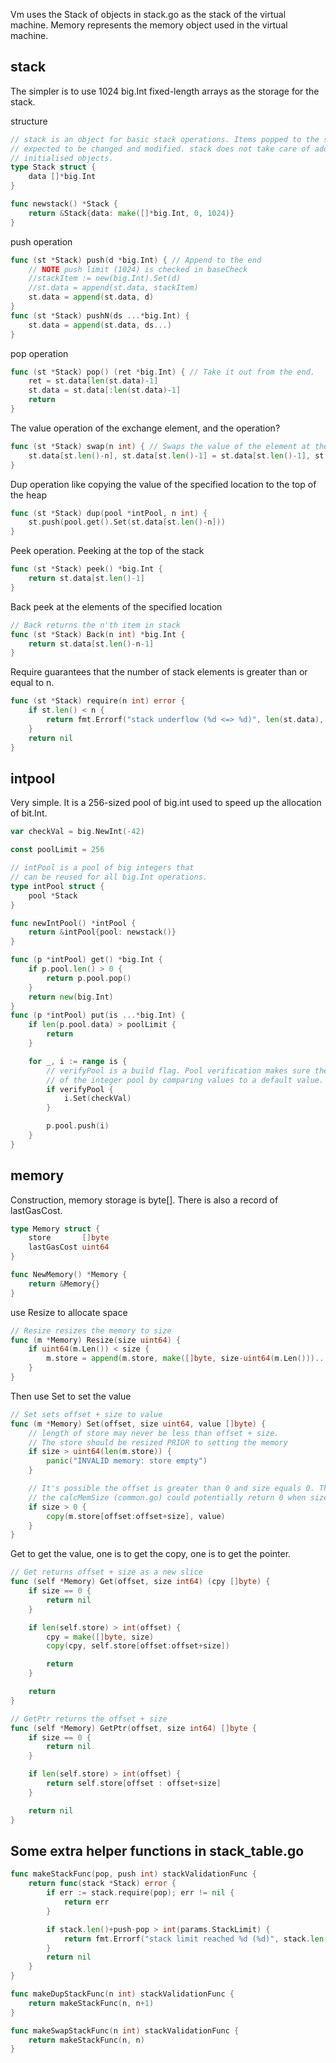 
Vm uses the Stack of objects in stack.go as the stack of the virtual machine. Memory represents the memory object used in the virtual machine.

## stack

The simpler is to use 1024 big.Int fixed-length arrays as the storage for the stack.

structure

```go
// stack is an object for basic stack operations. Items popped to the stack are
// expected to be changed and modified. stack does not take care of adding newly
// initialised objects.
type Stack struct {
	data []*big.Int
}

func newstack() *Stack {
	return &Stack{data: make([]*big.Int, 0, 1024)}
}
```

push operation

```go
func (st *Stack) push(d *big.Int) { // Append to the end
	// NOTE push limit (1024) is checked in baseCheck
	//stackItem := new(big.Int).Set(d)
	//st.data = append(st.data, stackItem)
	st.data = append(st.data, d)
}
func (st *Stack) pushN(ds ...*big.Int) {
	st.data = append(st.data, ds...)
}
```

pop operation

```go
func (st *Stack) pop() (ret *big.Int) { // Take it out from the end.
	ret = st.data[len(st.data)-1]
	st.data = st.data[:len(st.data)-1]
	return
}
```

The value operation of the exchange element, and the operation?

```go
func (st *Stack) swap(n int) { // Swaps the value of the element at the top of the stack and the element at a distance n from the top of the stack.
	st.data[st.len()-n], st.data[st.len()-1] = st.data[st.len()-1], st.data[st.len()-n]
}
```

Dup operation like copying the value of the specified location to the top of the heap

```go
func (st *Stack) dup(pool *intPool, n int) {
	st.push(pool.get().Set(st.data[st.len()-n]))
}
```

Peek operation. Peeking at the top of the stack

```go
func (st *Stack) peek() *big.Int {
	return st.data[st.len()-1]
}
```

Back peek at the elements of the specified location

```go
// Back returns the n'th item in stack
func (st *Stack) Back(n int) *big.Int {
	return st.data[st.len()-n-1]
}
```

Require guarantees that the number of stack elements is greater than or equal to n.

```go
func (st *Stack) require(n int) error {
	if st.len() < n {
		return fmt.Errorf("stack underflow (%d <=> %d)", len(st.data), n)
	}
	return nil
}
```

## intpool

Very simple. It is a 256-sized pool of big.int used to speed up the allocation of bit.Int.

```go
var checkVal = big.NewInt(-42)

const poolLimit = 256

// intPool is a pool of big integers that
// can be reused for all big.Int operations.
type intPool struct {
	pool *Stack
}

func newIntPool() *intPool {
	return &intPool{pool: newstack()}
}

func (p *intPool) get() *big.Int {
	if p.pool.len() > 0 {
		return p.pool.pop()
	}
	return new(big.Int)
}
func (p *intPool) put(is ...*big.Int) {
	if len(p.pool.data) > poolLimit {
		return
	}

	for _, i := range is {
		// verifyPool is a build flag. Pool verification makes sure the integrity
		// of the integer pool by comparing values to a default value.
		if verifyPool {
			i.Set(checkVal)
		}

		p.pool.push(i)
	}
}
```

## memory

Construction, memory storage is byte[]. There is also a record of lastGasCost.

```go
type Memory struct {
	store       []byte
	lastGasCost uint64
}

func NewMemory() *Memory {
	return &Memory{}
}
```

use Resize to allocate space

```go
// Resize resizes the memory to size
func (m *Memory) Resize(size uint64) {
	if uint64(m.Len()) < size {
		m.store = append(m.store, make([]byte, size-uint64(m.Len()))...)
	}
}
```

Then use Set to set the value

```go
// Set sets offset + size to value
func (m *Memory) Set(offset, size uint64, value []byte) {
	// length of store may never be less than offset + size.
	// The store should be resized PRIOR to setting the memory
	if size > uint64(len(m.store)) {
		panic("INVALID memory: store empty")
	}

	// It's possible the offset is greater than 0 and size equals 0. This is because
	// the calcMemSize (common.go) could potentially return 0 when size is zero (NO-OP)
	if size > 0 {
		copy(m.store[offset:offset+size], value)
	}
}
```

Get to get the value, one is to get the copy, one is to get the pointer.

```go
// Get returns offset + size as a new slice
func (self *Memory) Get(offset, size int64) (cpy []byte) {
	if size == 0 {
		return nil
	}

	if len(self.store) > int(offset) {
		cpy = make([]byte, size)
		copy(cpy, self.store[offset:offset+size])

		return
	}

	return
}

// GetPtr returns the offset + size
func (self *Memory) GetPtr(offset, size int64) []byte {
	if size == 0 {
		return nil
	}

	if len(self.store) > int(offset) {
		return self.store[offset : offset+size]
	}

	return nil
}
```

## Some extra helper functions in stack_table.go

```go
func makeStackFunc(pop, push int) stackValidationFunc {
	return func(stack *Stack) error {
		if err := stack.require(pop); err != nil {
			return err
		}

		if stack.len()+push-pop > int(params.StackLimit) {
			return fmt.Errorf("stack limit reached %d (%d)", stack.len(), params.StackLimit)
		}
		return nil
	}
}

func makeDupStackFunc(n int) stackValidationFunc {
	return makeStackFunc(n, n+1)
}

func makeSwapStackFunc(n int) stackValidationFunc {
	return makeStackFunc(n, n)
}
```